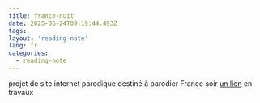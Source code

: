 ```yaml
---
title: france-nuit
date: 2025-06-24T09:19:44.493Z
tags:
layout: 'reading-note'
lang: fr
categories: 
  - reading-note
---
```

projet de site internet parodique destiné à parodier France soir 
<a href="https://france-nuit.github.io/">un lien</a>
en travaux
